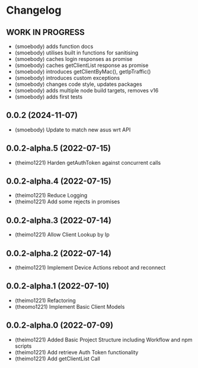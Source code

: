 # Changelog

<!--
  Placeholder for the next version (at the beginning of the line):
  ## **WORK IN PROGRESS**
-->
## **WORK IN PROGRESS**
* (smoebody) adds function docs
* (smoebody) utilises built in functions for sanitising
* (smoebody) caches login responses as promise
* (smoebody) caches getClientList response as promise
* (smoebody) introduces getClientByMac(), getIpTraffic()
* (smoebody) introduces custom exceptions
* (smoebody) changes code style, updates packages
* (smoebody) adds multiple node build targets, removes v16
* (smoebody) adds first tests
## 0.0.2 (2024-11-07)
* (smoebody) Update to match new asus wrt API

## 0.0.2-alpha.5 (2022-07-15)
* (theimo1221) Harden getAuthToken against concurrent calls

## 0.0.2-alpha.4 (2022-07-15)
* (theimo1221) Reduce Logging
* (theimo1221) Add some rejects in promises

## 0.0.2-alpha.3 (2022-07-14)
* (theimo1221) Allow Client Lookup by Ip

## 0.0.2-alpha.2 (2022-07-14)
* (theimo1221) Implement Device Actions reboot and reconnect

## 0.0.2-alpha.1 (2022-07-10)
* (theimo1221) Refactoring
* (theomo1221) Implement Basic Client Models

## 0.0.2-alpha.0 (2022-07-09)
* (theimo1221) Added Basic Project Structure including Workflow and npm scripts
* (theimo1221) Add retrieve Auth Token functionality
* (theimo1221) Add getClientList Call
